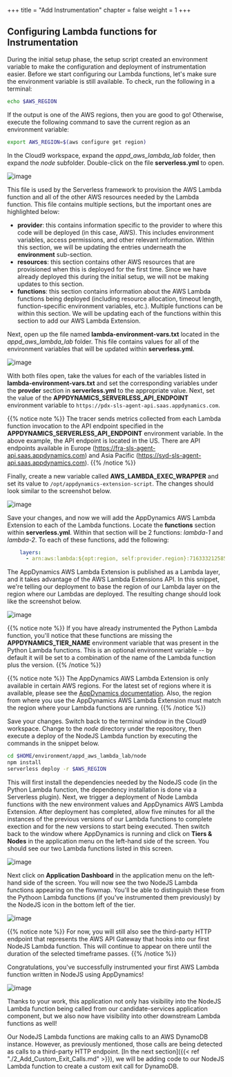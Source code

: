 +++
title = "Add Instrumentation"
chapter = false
weight = 1
+++

## Configuring Lambda functions for Instrumentation

During the initial setup phase, the setup script created an environment variable to make the configuration and deployment of instrumentation easier. Before we start configuring our Lambda functions, let's make sure the environment variable is still available. To check, run the following in a terminal:

``` bash
echo $AWS_REGION
```

If the output is one of the AWS regions, then you are good to go! Otherwise, execute the following command to save the current region as an environment variable:

``` bash
export AWS_REGION=$(aws configure get region)
```

In the Cloud9 workspace, expand the *appd_aws_lambda_lab* folder, then expand the *node* subfolder. Double-click on the file **serverless.yml** to open.

![image](/images/instrumenting_lambda_functions/node/Node_Serverless_YAML.png)

This file is used by the Serverless framework to provision the AWS Lambda function and all of the other AWS resources needed by the Lambda function. This file contains multiple sections, but the important ones are highlighted below:

- **provider**: this contains information specific to the provider to where this code will be deployed (in this case, AWS). This includes environment variables, access permissions, and other relevant information. Within this section, we will be updating the entries underneath the **environment** sub-section.
- **resources**: this section contains other AWS resources that are provisioned when this is deployed for the first time. Since we have already deployed this during the initial setup, we will not be making updates to this section.
- **functions**: this section contains information about the AWS Lambda functions being deployed (including resource allocation, timeout length, function-specific environment variables, etc.). Multiple functions can be within this section. We will be updating each of the functions within this section to add our AWS Lambda Extension.

Next, open up the file named **lambda-environment-vars.txt** located in the *appd_aws_lambda_lab* folder. This file contains values for all of the environment variables that will be updated within **serverless.yml**.

![image](/images/instrumenting_lambda_functions/python/Lambda_Environment_Vars.png)

With both files open, take the values for each of the variables listed in **lambda-environment-vars.txt** and set the corresponding variables under the **provder** section in **serverless.yml** to the appropriate value. Next, set the value of the **APPDYNAMICS_SERVERLESS_API_ENDPOINT** environment variable to `https://pdx-sls-agent-api.saas.appdynamics.com`.

{{% notice note %}}
The tracer sends metrics collected from each Lambda function invocation to the API endpoint specified in the **APPDYNAMICS_SERVERLESS_API_ENDPOINT** environment variable. In the above example, the API endpoint is located in the US. There are API endpoints available in Europe (https://fra-sls-agent-api.saas.appdynamics.com) and Asia Pacific (https://syd-sls-agent-api.saas.appdynamics.com).
{{% /notice %}}

Finally, create a new variable called **AWS_LAMBDA_EXEC_WRAPPER** and set its value to `/opt/appdynamics-extension-script`. The changes should look similar to the screenshot below.

![image](/images/instrumenting_lambda_functions/node/Node_Serverless_with_Vars.png)

Save your changes, and now we will add the AppDynamics AWS Lambda Extension to each of the Lambda functions. Locate the **functions** section within **serverless.yml**. Within that section will be 2 functions: *lambda-1* and *lambda-2*. To each of these functions, add the following:

``` yaml
    layers:
      - arn:aws:lambda:${opt:region, self:provider.region}:716333212585:layer:appdynamics-lambda-extension:10
```

The AppDynamics AWS Lambda Extension is published as a Lambda layer, and it takes advantage of the AWS Lambda Extensions API. In this snippet, we're telling our deployment to base the region of our Lambda layer on the region where our Lambdas are deployed. The resulting change should look like the screenshot below.

![image](/images/instrumenting_lambda_functions/node/Serverless_Lambda_Layers.png)

{{% notice note %}}
If you have already instrumented the Python Lambda function, you'll notice that these functions are missing the **APPDYNAMICS_TIER_NAME** environment variable that was present in the Python Lambda functions. This is an optional environment variable -- by default it will be set to a combination of the name of the Lambda function plus the version.
{{% /notice %}}

{{% notice note %}}
The AppDynamics AWS Lambda Extension is only available in certain AWS regions. For the latest set of regions where it is available, please see the [AppDynamics documentation](https://docs.appdynamics.com/21.6/en/application-monitoring/install-app-server-agents/serverless-apm-for-aws-lambda/use-the-appdynamics-aws-lambda-extension-to-instrument-serverless-apm-at-runtime). Also, the region from where you use the AppDynamics AWS Lambda Extension must match the region where your Lambda functions are running.
{{% /notice %}}

Save your changes. Switch back to the terminal window in the Cloud9 workspace. Change to the *node* directory under the repository, then execute a deploy of the NodeJS Lambda function by executing the commands in the snippet below.

``` bash
cd $HOME/environment/appd_aws_lambda_lab/node
npm install
serverless deploy -r $AWS_REGION
```

This will first install the dependencies needed by the NodeJS code (in the Python Lambda function, the dependency installation is done via a Serverless plugin). Next, we trigger a deployment of Node Lambda functions with the new environment values and AppDynamics AWS Lambda Extension. After deployment has completed, allow five minutes for all the instances of the previous versions of our Lambda functions to complete exection and for the new versions to start being executed. Then switch back to the window where AppDynamics is running and click on **Tiers &amp; Nodes** in the application menu on the left-hand side of the screen. You should see our two Lambda functions listed in this screen.

![image](/images/instrumenting_lambda_functions/node/Node_Lambda_Tiers.png)

Next click on **Application Dashboard** in the application menu on the left-hand side of the screen. You will now see the two NodeJS Lambda functions appearing on the flowmap. You'll be able to distinguish these from the Pythoon Lambda functions (if you've instrumented them previously) by the NodeJS icon in the bottom left of the tier.

![image](/images/instrumenting_lambda_functions/node/Node_Lambda_Flowmap.png)

{{% notice note %}}
For now, you will still also see the third-party HTTP endpoint that represents the AWS API Gateway that hooks into our first NodeJS Lambda function. This will continue to appear on there until the duration of the selected timeframe passes.
{{% /notice %}}

Congratulations, you've successfully instrumented your first AWS Lambda function written in NodeJS using AppDynamics!

![image](https://media.giphy.com/media/ZUomWFktUWpFu/source.gif)

Thanks to your work, this application not only has visibility into the NodeJS Lambda function being called from our candidate-services application component, but we also now have visibility into other downstream Lambda functions as well!

Our NodeJS Lambda functions are making calls to an AWS DynamoDB instance. However, as previously mentioned, those calls are being detected as calls to a third-party HTTP endpoint. [In the next section]({{< ref "./2_Add_Custom_Exit_Calls.md" >}}), we will be adding code to our NodeJS Lambda function to create a custom exit call for DynamoDB.
